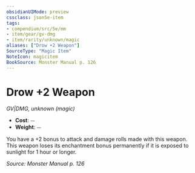 ```yaml
---
obsidianUIMode: preview
cssclass: json5e-item
tags:
- compendium/src/5e/mm
- item/gear/gv-dmg
- item/rarity/unknown/magic
aliases: ["Drow +2 Weapon"]
SourceType: "Magic Item"
NoteIcon: magicitem
BookSource: Monster Manual p. 126
---
```

# Drow +2 Weapon
*GV|DMG, unknown (magic)*  

- **Cost**: ⏤
- **Weight**: ⏤

You have a +2 bonus to attack and damage rolls made with this weapon. This weapon loses its enchantment bonus permanently if it is exposed to sunlight for 1 hour or longer.

*Source: Monster Manual p. 126*
